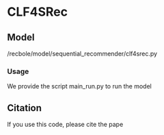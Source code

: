 # CLF4SRec
## Model
/recbole/model/sequential_recommender/clf4srec.py
### Usage
We provide the script main_run.py to run the model
## Citation
If you use this code, please cite the pape
